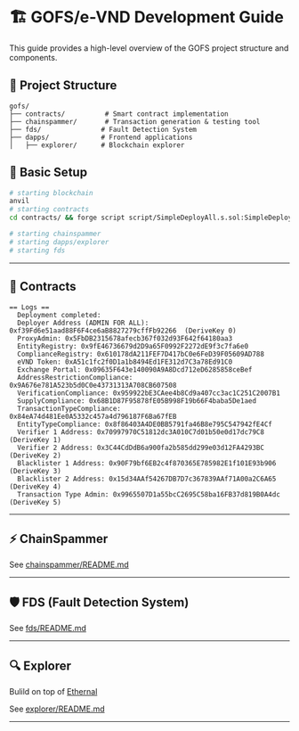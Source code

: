 # 🏗️ GOFS/e-VND Development Guide

This guide provides a high-level overview of the GOFS project structure and components.

## 📁 Project Structure

```
gofs/
├── contracts/          # Smart contract implementation
├── chainspammer/       # Transaction generation & testing tool
├── fds/               # Fault Detection System
├── dapps/             # Frontend applications
│   ├── explorer/      # Blockchain explorer
```

## 🔧 Basic Setup

```bash
# starting blockchain
anvil
# starting contracts
cd contracts/ && forge script script/SimpleDeployAll.s.sol:SimpleDeployAll --rpc-url 127.0.0.1:8545 --broadcast

# starting chainspammer
# starting dapps/explorer
# starting fds
```

---

## 📜 Contracts

```
== Logs ==
  Deployment completed:
  Deployer Address (ADMIN FOR ALL): 0xf39Fd6e51aad88F6F4ce6aB8827279cffFb92266  (DeriveKey 0)
  ProxyAdmin: 0x5FbDB2315678afecb367f032d93F642f64180aa3
  EntityRegistry: 0x9fE46736679d2D9a65F0992F2272dE9f3c7fa6e0
  ComplianceRegistry: 0x610178dA211FEF7D417bC0e6FeD39F05609AD788
  eVND Token: 0xA51c1fc2f0D1a1b8494Ed1FE312d7C3a78Ed91C0
  Exchange Portal: 0x09635F643e140090A9A8Dcd712eD6285858ceBef
  AddressRestrictionCompliance: 0x9A676e781A523b5d0C0e43731313A708CB607508
  VerificationCompliance: 0x959922bE3CAee4b8Cd9a407cc3ac1C251C2007B1
  SupplyCompliance: 0x68B1D87F95878fE05B998F19b66F4baba5De1aed
  TransactionTypeCompliance: 0x84eA74d481Ee0A5332c457a4d796187F6Ba67fEB
  EntityTypeCompliance: 0x8f86403A4DE0BB5791fa46B8e795C547942fE4Cf
  Verifier 1 Address: 0x70997970C51812dc3A010C7d01b50e0d17dc79C8 (DeriveKey 1)
  Verifier 2 Address: 0x3C44CdDdB6a900fa2b585dd299e03d12FA4293BC (DeriveKey 2)
  Blacklister 1 Address: 0x90F79bf6EB2c4f870365E785982E1f101E93b906 (DeriveKey 3)
  Blacklister 2 Address: 0x15d34AAf54267DB7D7c367839AAf71A00a2C6A65 (DeriveKey 4)
  Transaction Type Admin: 0x9965507D1a55bcC2695C58ba16FB37d819B0A4dc (DeriveKey 5)
```

---

## ⚡ ChainSpammer

See [chainspammer/README.md](chainspammer/README.md)

---

## 🛡️ FDS (Fault Detection System)

See [fds/README.md](fds/README.md)

---

## 🔍 Explorer

Bulild on top of [Ethernal](https://github.com/ethernal-labs/ethernal)

See [explorer/README.md](explorer/README.md)

---
